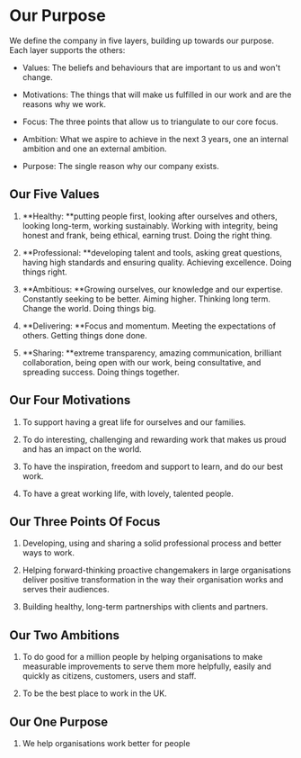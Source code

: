 # Our Purpose

We define the company in five layers, building up towards our purpose. Each layer supports the others:

* Values: The beliefs and behaviours that are important to us and won't change.

* Motivations: The things that will make us fulfilled in our work and are the reasons why we work.

* Focus: The three points that allow us to triangulate to our core focus.

* Ambition: What we aspire to achieve in the next 3 years, one an internal ambition and one an external ambition.

* Purpose: The single reason why our company exists.


## Our Five Values

1. **Healthy: **putting people first, looking after ourselves and others, looking long-term, working sustainably. Working with integrity, being honest and frank, being ethical, earning trust. Doing the right thing.

2. **Professional: **developing talent and tools, asking great questions, having high standards and ensuring quality. Achieving excellence. Doing things right.

3. **Ambitious: **Growing ourselves, our knowledge and our expertise. Constantly seeking to be better. Aiming higher. Thinking long term. Change the world. Doing things big.

4. **Delivering: **Focus and momentum. Meeting the expectations of others. Getting things done done.

5. **Sharing: **extreme transparency, amazing communication, brilliant collaboration, being open with our work, being consultative, and spreading success. Doing things together.


## Our Four Motivations

1. To support having a great life for ourselves and our families.

2. To do interesting, challenging and rewarding work that makes us proud and has an impact on the world.

3. To have the inspiration, freedom and support to learn, and do our best work.

4. To have a great working life, with lovely, talented people.


## Our Three Points Of Focus

1. Developing, using and sharing a solid professional process and better ways to work.

2. Helping forward-thinking proactive changemakers in large organisations deliver positive transformation in the way their organisation works and serves their audiences.

3. Building healthy, long-term partnerships with clients and partners.


## Our Two Ambitions

1. To do good for a million people by helping organisations to make measurable improvements to serve them more helpfully, easily and quickly as citizens, customers, users and staff.

2. To be the best place to work in the UK.


## Our One Purpose

1. We help organisations work better for people


